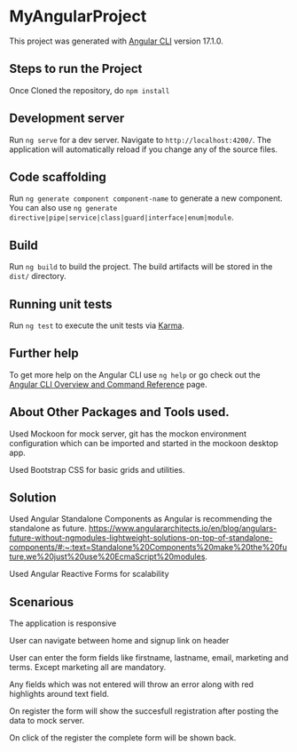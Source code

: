 # MyAngularProject

This project was generated with [Angular CLI](https://github.com/angular/angular-cli) version 17.1.0.

## Steps to run the Project

Once Cloned the repository, do 
`npm install`

## Development server

Run `ng serve` for a dev server. Navigate to `http://localhost:4200/`. The application will automatically reload if you change any of the source files.

## Code scaffolding

Run `ng generate component component-name` to generate a new component. You can also use `ng generate directive|pipe|service|class|guard|interface|enum|module`.

## Build

Run `ng build` to build the project. The build artifacts will be stored in the `dist/` directory.

## Running unit tests

Run `ng test` to execute the unit tests via [Karma](https://karma-runner.github.io).

## Further help

To get more help on the Angular CLI use `ng help` or go check out the [Angular CLI Overview and Command Reference](https://angular.io/cli) page.


## About Other Packages and Tools used.
Used Mockoon for mock server, git has the mockon environment configuration which can be imported and started in the mockoon desktop app.

Used Bootstrap CSS for basic grids and utilities.


## Solution
Used Angular Standalone Components as Angular is recommending the standalone as future.
https://www.angulararchitects.io/en/blog/angulars-future-without-ngmodules-lightweight-solutions-on-top-of-standalone-components/#:~:text=Standalone%20Components%20make%20the%20future,we%20just%20use%20EcmaScript%20modules.

Used Angular Reactive Forms for scalability

## Scenarious
The application is responsive

User can navigate between home and signup link on header

User can enter the form fields like firstname, lastname, email, marketing and terms. Except marketing all are mandatory.

Any fields which was not entered will throw an error along with red highlights around text field.

On register the form will show the succesfull registration after posting the data to mock server.

On click of the register the complete form will be shown back.
